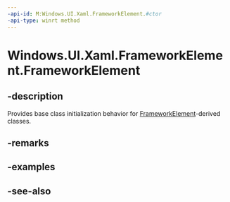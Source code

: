 ```yaml
---
-api-id: M:Windows.UI.Xaml.FrameworkElement.#ctor
-api-type: winrt method
---
```


<!-- Method syntax
protected FrameworkElement()
-->

# Windows.UI.Xaml.FrameworkElement.FrameworkElement

## -description
Provides base class initialization behavior for [FrameworkElement](frameworkelement.md)-derived classes.


## -remarks

## -examples

## -see-also
